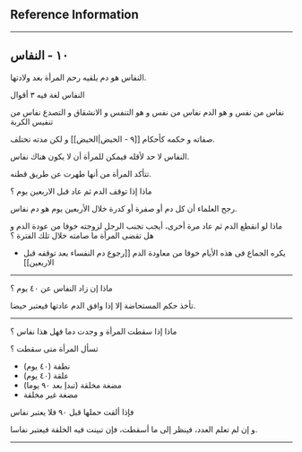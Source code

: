 ## Reference Information

---
## ١٠ - النفاس

النفاس هو دم يلقيه رحم المرأة بعد ولادتها.

النفاس لغة فيه ٣ أقوال

نفاس من نفس و هو الدم
نفاس من نفس و هو التنفس و الانشقاق و التصدع
نفاس من تنفيس الكربة

صفاته و حكمه كأحكام [[٩ - الحيض|الحيض]] و لكن مدته تختلف.

النفاس لا حد لأقله فيمكن للمرأة أن لا يكون هناك نفاس.

تتأكد المرأة من أنها طهرت عن طريق قطنه.

ماذا إذا توقف الدم ثم عاد قبل الاربعين يوم ؟

رجح العلماء أن كل دم أو صفرة أو كدرة خلال الأربعين يوم هو دم نفاس.

ماذا لو انقطع الدم ثم عاد مرة أخرى، أيجب تجنب الرجل لزوجته خوفا من عودة الدم و هل تقضى المرأة ما صامته خلال تلك الفترة ؟

- يكره الجماع فى هذه الأيام خوفا من معاودة الدم
[[رجوع دم النفساء بعد توقفه قبل الاربعين]]

---
ماذا إن زاد النفاس عن ٤٠ يوم ؟

تأخذ حكم المستحاضة إلا إذا وافق الدم عادتها فيعتبر حيضا.

---
ماذا إذا سقطت المرأة و وجدت دما فهل هذا نفاس ؟

تسأل المرأة متى سقطت ؟

- نطفة (٤٠ يوم)
- علقة (٤٠ يوم)
- مضغة مخلقة (تبدإ بعد ٩٠ يوما)
- مضغة غير مخلقة

فإذا ألقت حملها قبل ٩٠ فلا يعتبر نفاس

و إن لم تعلم العدد، فينظر إلى ما أسقطت، فإن تبينت فيه الخلقة فيعتبر نفاسا.

---

